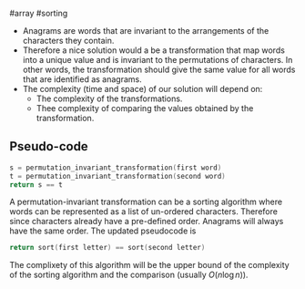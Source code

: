 #array  #sorting
- Anagrams are words that are invariant to the arrangements of the characters they contain.
- Therefore a nice solution would a be a transformation that map words into a unique value and is invariant to the permutations of characters. In other words, the transformation should give the same value for all words that are identified as anagrams.
- The complexity (time and space) of our solution will depend on:
	- The complexity of the transformations.
	- Thee complexity of comparing the values obtained by the transformation.

## Pseudo-code

```c
s = permutation_invariant_transformation(first word)
t = permutation_invariant_transformation(second word)
return s == t
```

A permutation-invariant transformation can be a sorting algorithm where words can be represented as a list of un-ordered characters. Therefore since characters already have a pre-defined order. Anagrams will always have the same order. The updated pseudocode is

```c
return sort(first letter) == sort(second letter)
```

The complixety of this algorithm will be the upper bound of the complexity of the sorting algorithm and the comparison (usually $O(n\log n)$).